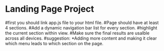 #  Landing Page Project

#first you should link app.js file to your html file.
#Page should have at least 4 sections.
#Add a dynamic navigation bar list for every section.
#highlight the current section within view.
#Make sure the final results are usalble across all devices.
#suggestion:
*Adding more content and making it clear which menu leads to which section on the page.
